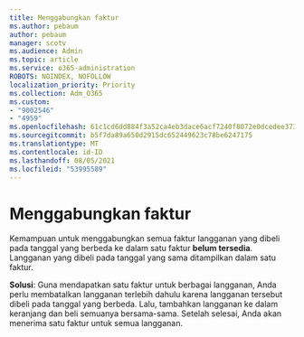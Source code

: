 ```yaml
---
title: Menggabungkan faktur
ms.author: pebaum
author: pebaum
manager: scotv
ms.audience: Admin
ms.topic: article
ms.service: o365-administration
ROBOTS: NOINDEX, NOFOLLOW
localization_priority: Priority
ms.collection: Adm_O365
ms.custom:
- "9002546"
- "4959"
ms.openlocfilehash: 61c1cd6dd884f3a52ca4eb3dace6acf7240f8072e0dcedee373097129dbfce57
ms.sourcegitcommit: b5f7da89a650d2915dc652449623c78be6247175
ms.translationtype: MT
ms.contentlocale: id-ID
ms.lasthandoff: 08/05/2021
ms.locfileid: "53995589"
---
```

# <a name="combine-invoices"></a>Menggabungkan faktur

Kemampuan untuk menggabungkan semua faktur langganan yang dibeli pada tanggal yang berbeda ke dalam satu faktur **belum tersedia**. Langganan yang dibeli pada tanggal yang sama ditampilkan dalam satu faktur.

**Solusi**: Guna mendapatkan satu faktur untuk berbagai langganan, Anda perlu membatalkan langganan terlebih dahulu karena langganan tersebut dibeli pada tanggal yang berbeda. Lalu, tambahkan langganan ke dalam keranjang dan beli semuanya bersama-sama. Setelah selesai, Anda akan menerima satu faktur untuk semua langganan.

